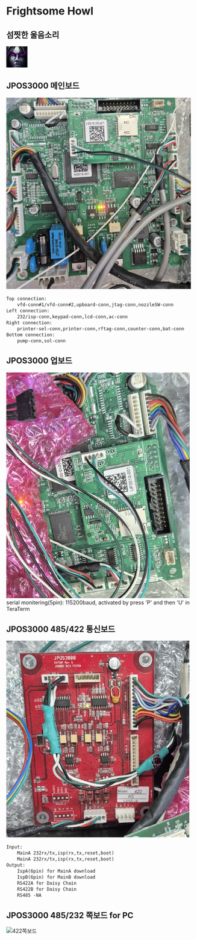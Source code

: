 # Frightsome Howl

## 섬찟한 울음소리
![섬찟한울음소리](./res/섬찟한울음소리.png)


## JPOS3000 메인보드
![업보드](./res/jpos3000main.png)

    Top connection:
        vfd-conn#1/vfd-conn#2,upboard-conn,jtag-conn,nozzleSW-conn
    Left connection:
        232/isp-conn,keypad-conn,lcd-conn,ac-conn
    Right connection:
        printer-sel-conn,printer-conn,rftag-conn,counter-conn,bat-conn
    Bottom connection:
        pump-conn,sol-conn

## JPOS3000 업보드
![업보드](./res/upboard.png)
    serial monitering(5pin): 115200baud, activated by press 'P' and then 'U' in TeraTerm


## JPOS3000 485/422 통신보드
![422통신보드](./res/ext-interface.png)

    Input:
        MainA 232rx/tx,isp(rx,tx,reset,boot)
        MainA 232rx/tx,isp(rx,tx,reset,boot)
    Output:
        IspA(6pin) for MainA download
        IspB(6pin) for MainB download
        RS422A for Daisy Chain
        RS422B for Daisy Chain
        RS485 -NA

## JPOS3000 485/232 쪽보드 for PC
![422쪽보드](./res/422To232.png)


